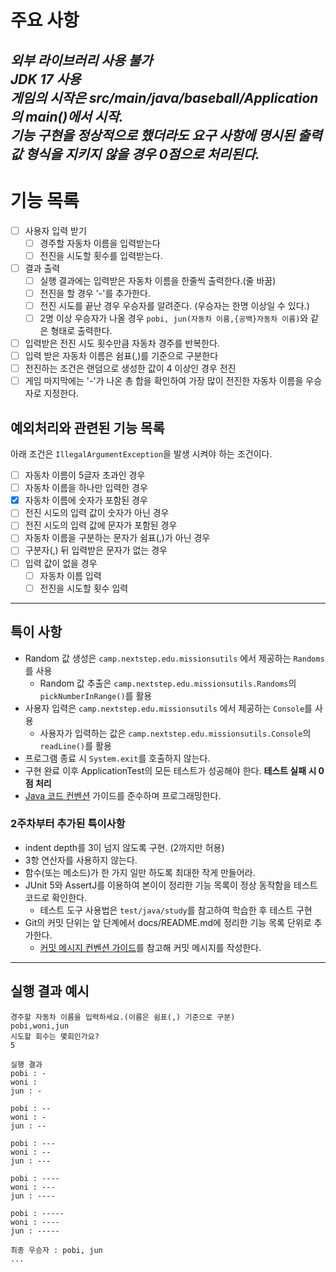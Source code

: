 # 주요 사항
***외부 라이브러리 사용 불가***        
***JDK 17 사용***         
***게임의 시작은 src/main/java/baseball/Application의 main()에서 시작.***     
***기능 구현을 정상적으로 했더라도 요구 사항에 명시된 출력값 형식을 지키지 않을 경우 0점으로 처리된다.***
---------------------------------    

# 기능 목록
- [ ] 사용자 입력 받기
    - [ ] 경주할 자동차 이름을 입력받는다
    - [ ] 전진을 시도할 횟수를 입력받는다.
- [ ] 결과 출력
    - [ ] 실행 결과에는 입력받은 자동차 이름을 한줄씩 출력한다.(줄 바꿈)
    - [ ] 전진을 할 경우 '-'를 추가한다.
    - [ ] 전진 시도를 끝난 경우 우승자를 알려준다. (우승자는 한명 이상일 수 있다.)
    - [ ] 2명 이상 우승자가 나올 경우 `pobi, jun(자동차 이름,{공백}자동차 이름)`와 같은 형태로 출력한다.
- [ ] 입력받은 전진 시도 횟수만큼 자동차 경주를 반복한다.
- [ ] 입력 받은 자동차 이름은 쉼표(,)를 기준으로 구분한다
- [ ] 전진하는 조건은 랜덤으로 생성한 값이 4 이상인 경우 전진
- [ ] 게임 마지막에는 '-'가 나온 총 합을 확인하여 가장 많이 전진한 자동차 이름을 우승자로 지정한다.
## 예외처리와 관련된 기능 목록
아래 조건은 `IllegalArgumentException`을 발생 시켜야 하는 조건이다.
- [ ] 자동차 이름이 5글자 초과인 경우
- [ ] 자동차 이름을 하나만 입력한 경우
- [X] 자동차 이름에 숫자가 포함된 경우
- [ ] 전진 시도의 입력 값이 숫자가 아닌 경우
- [ ] 전진 시도의 입력 값에 문자가 포함된 경우
- [ ] 자동차 이름을 구분하는 문자가 쉼표(,)가 아닌 경우
- [ ] 구분자(,) 뒤 입력받은 문자가 없는 경우
- [ ] 입력 값이 없을 경우
    - [ ] 자동차 이름 입력
    - [ ] 전진을 시도할 횟수 입력

---------------------------------

## 특이 사항
- Random 값 생성은 `camp.nextstep.edu.missionsutils` 에서 제공하는 `Randoms`를 사용
    - Random 값 추출은  `camp.nextstep.edu.missionsutils.Randoms`의 `pickNumberInRange()`를 활용
- 사용자 입력은  `camp.nextstep.edu.missionsutils` 에서 제공하는 `Console`를 사용
    - 사용자가 입력하는 값은 `camp.nextstep.edu.missionsutils.Console`의 `readLine()`를 활용
- 프로그램 종료 시 `System.exit`를 호출하지 않는다.
- 구현 완료 이후 ApplicationTest의 모든 테스트가 성공해야 한다. **테스트 실패 시 0점 처리**
- [Java 코드 컨벤션](https://github.com/woowacourse/woowacourse-docs/tree/main/styleguide/java) 가이드를 준수하며 프로그래밍한다.

### 2주차부터 추가된 특이사항
- indent depth를 3이 넘지 않도록 구현. (2까지만 허용)     
- 3항 연산자를 사용하지 않는다.
- 함수(또는 메소드)가 한 가지 일만 하도록 최대한 작게 만들어라.
- JUnit 5와 AssertJ를 이용하여 본이이 정리한 기능 목록이 정상 동작함을 테스트 코드로 확인한다.
    - 테스트 도구 사용법은 `test/java/study`를 참고하여 학습한 후 테스트 구현 
- Git의 커밋 단위는 앞 단계에서 docs/README.md에 정리한 기능 목록 단위로 추가한다.
    - [커밋 메시지 컨벤션 가이드](https://gist.github.com/stephenparish/9941e89d80e2bc58a153)를 참고해 커밋 메시지를 작성한다.

---------------------------------
## 실행 결과 예시
```
경주할 자동차 이름을 입력하세요.(이름은 쉼표(,) 기준으로 구분)
pobi,woni,jun
시도할 회수는 몇회인가요?
5

실행 결과
pobi : -
woni : 
jun : -

pobi : --
woni : -
jun : --

pobi : ---
woni : --
jun : ---

pobi : ----
woni : ---
jun : ----

pobi : -----
woni : ----
jun : -----

최종 우승자 : pobi, jun
...